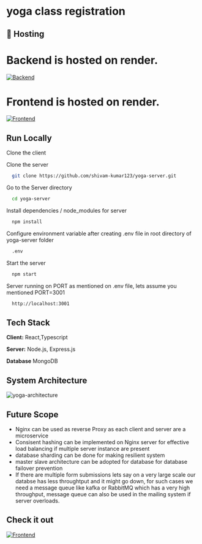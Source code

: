 # yoga class registration

## 🔗 Hosting
# Backend is hosted on render.
[![Backend](https://img.shields.io/badge/Backend-deployed-brightgreen?style=for-the-badge&logo=appveyor)](https://yoga-server-2ew8.onrender.com/)
# Frontend is hosted on render.
[![Frontend](https://img.shields.io/badge/Frontend-deployed-blueviolet?style=for-the-badge&logo=appveyor)](https://yoga-client-e1u4.onrender.com/)


## Run Locally

Clone the client

Clone the server

```bash
  git clone https://github.com/shivam-kumar123/yoga-server.git
```

Go to the Server directory

```bash
  cd yoga-server
```

Install dependencies / node_modules  for server

```bash
  npm install
```

Configure environment variable after creating .env file in root directory of yoga-server folder

```bash
  .env
```

Start the server

```bash
  npm start
```

Server running on PORT as mentioned on .env file, lets assume you mentioned PORT=3001

```bash
  http://localhost:3001
```


## Tech Stack

**Client:** React,Typescript

**Server:** Node.js, Express.js

**Database** MongoDB





## System Architecture
![yoga-architecture](https://github.com/shivam-kumar123/yoga-server/assets/75497119/34c1736a-9f25-4a4f-8740-39f89647baf2)





## Future Scope

- Nginx can be used as reverse Proxy as each client and server are a microservice
- Consisent hashing can be implemented on Nginx server for effective load balancing if multiple server instance are present 
- database sharding can be done for making resilient system
- master slave architecture can be adopted for database for database failover prevention
- If there are multiple form submissions lets say on a very large scale our databse has less throughtput and it might go down, for such cases we need a message queue like kafka or RabbitMQ which has a very high throughput, message queue can also be used in the mailing system if server overloads.

## Check it out
[![Frontend](https://img.shields.io/badge/Project-deployed-blue?style=for-the-badge&logo=appveyor)](https://yoga-client-e1u4.onrender.com/)

